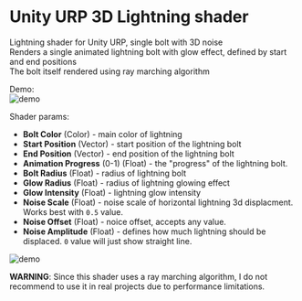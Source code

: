 # Unity URP 3D Lightning shader

Lightning shader for Unity URP, single bolt with 3D noise  
Renders a single animated lightning bolt with glow effect, defined by start and end positions  
The bolt itself rendered using ray marching algorithm  

Demo:  
![demo](https://github.com/nullsoftware/UnityLightning/blob/master/Demo/recorded-demo.gif?raw=true)  

Shader params:  
* **Bolt Color** (Color) - main color of lightning
* **Start Position** (Vector) - start position of the lightning bolt
* **End Position** (Vector) - end position of the lightning bolt
* **Animation Progress** (0-1) (Float) - the "progress" of the lightning bolt. 
* **Bolt Radius** (Float) - radius of lightning bolt
* **Glow Radius** (Float) - radius of lightning glowing effect
* **Glow Intensity** (Float) - lightning glow intensity
* **Noise Scale** (Float) - noise scale of horizontal lightning 3d displacment. Works best with `0.5` value.
* **Noise Offset** (Float) - noice offset, accepts any value.
* **Noise Amplitude** (Float) - defines how much lightning should be displaced. `0` value will just show straight line.
 
![demo](https://github.com/nullsoftware/UnityLightning/blob/master/Demo/shader-params.gif?raw=true)

**WARNING**: Since this shader uses a ray marching algorithm, I do not recommend to use it in real projects due to performance limitations.  
